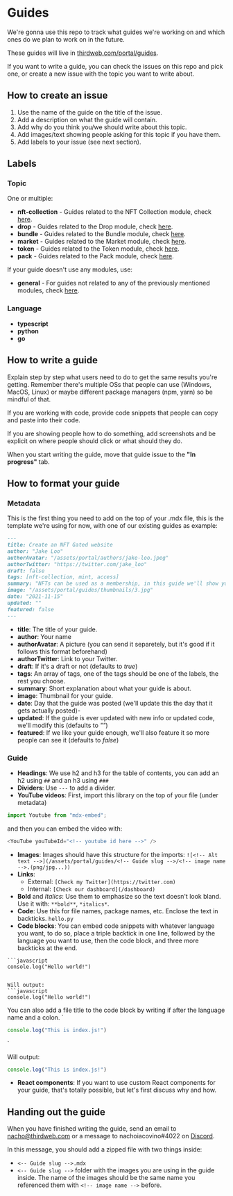 # Guides

We're gonna use this repo to track what guides we're working on and which ones do we plan to work on in the future.

These guides will live in [thirdweb.com/portal/guides](https://thirdweb.com/portal/guides).

If you want to write a guide, you can check the issues on this repo and pick one, or create a new issue with the topic you want to write about.

## How to create an issue

1. Use the name of the guide on the title of the issue.
2. Add a description on what the guide will contain.
3. Add why do you think you/we should write about this topic.
4. Add images/text showing people asking for this topic if you have them.
5. Add labels to your issue (see next section).

## Labels

### Topic
One or multiple:
- **nft-collection** - Guides related to the NFT Collection module, check [here](https://thirdweb.com/portal/guides/nft-collection).
- **drop** - Guides related to the Drop module, check [here](https://thirdweb.com/portal/guides/drop).
- **bundle** - Guides related to the Bundle module, check [here](https://thirdweb.com/portal/guides/bundle).
- **market** - Guides related to the Market module, check [here](https://thirdweb.com/portal/guides/market).
- **token** - Guides related to the Token module, check [here](https://thirdweb.com/portal/guides/token).
- **pack** - Guides related to the Pack module, check [here](https://thirdweb.com/portal/guides/pack).

If your guide doesn't use any modules, use:
- **general** - For guides not related to any of the previously mentioned modules, check [here](https://thirdweb.com/portal/guides/general).

### Language
- **typescript**
- **python**
- **go**

## How to write a guide

Explain step by step what users need to do to get the same results you're getting. Remember there's multiple OSs that people can use (Windows, MacOS, Linux) or maybe different package managers (npm, yarn) so be mindful of that.

If you are working with code, provide code snippets that people can copy and paste into their code.

If you are showing people how to do something, add screenshots and be explicit on where people should click or what should they do.

When you start writing the guide, move that guide issue to the **"In progress"** tab.

## How to format your guide

### Metadata

This is the first thing you need to add on the top of your .mdx file, this is the template we're using for now, with one of our existing guides as example:

```md
---
title: Create an NFT Gated website
author: "Jake Loo"
authorAvatar: "/assets/portal/authors/jake-loo.jpeg"
authorTwitter: "https://twitter.com/jake_loo"
draft: false
tags: [nft-collection, mint, access]
summary: "NFTs can be used as a membership, in this guide we'll show you how to setup a website that restricts content based on owning your NFT."
image: "/assets/portal/guides/thumbnails/3.jpg"
date: "2021-11-15"
updated: ""
featured: false
---
```

- **title**: The title of your guide.
- **author**: Your name
- **authorAvatar**: A picture (you can send it separetely, but it's good if it follows this format beforehand)
- **authorTwitter**: Link to your Twitter.
- **draft**: If it's a draft or not (defaults to *true*)
- **tags**: An array of tags, one of the tags should be one of the labels, the rest you choose.
- **summary**: Short explanation about what your guide is about.
- **image**: Thumbnail for your guide.
- **date**: Day that the guide was posted (we'll update this the day that it gets actually posted)-
- **updated**: If the guide is ever updated with new info or updated code, we'll modify this (defaults to *""*)
- **featured**: If we like your guide enough, we'll also feature it so more people can see it (defaults to *false*)

### Guide

- **Headings**: We use h2 and h3 for the table of contents, you can add an h2 using `##` and an h3 using `###`
- **Dividers**: Use `---` to add a divider.
- **YouTube videos**: First, import this library on the top of your file (under metadata)
```js
import Youtube from "mdx-embed";
```

and then you can embed the video with:

```js
<YouTube youTubeId="<!-- youtube id here -->" />
```
- **Images**: Images should have this structure for the imports: `![<!-- Alt text -->](/assets/portal/guides/<!-- Guide slug -->/<!-- image name -->.(png/jpg...))`
- **Links**: 
  - External: `[Check my Twitter](https://twitter.com)`
  - Internal: `[Check our dashboard](/dashboard)`
- **Bold** and *Italics*: Use them to emphasize so the text doesn't look bland. Use it with: `**bold**`, `*italics*`.
- **Code**: Use this for file names, package names, etc. Enclose the text in backticks.  ``hello.py``
- **Code blocks**: You can embed code snippets with whatever language you want, to do so, place a triple backtick in one line, followed by the language you want to use, then the code block, and three more backticks at the end.

```
```javascript
console.log("Hello world!")
```
```

Will output:
```javascript
console.log("Hello world!")
```

You can also add a file title to the code block by writing if after the language name and a colon.
`
```javascript:index.js
console.log("This is index.js!")
```
`

Will output:
```javascript:index.js
console.log("This is index.js!")
```

- **React components**: If you want to use custom React components for your guide, that's totally possible, but let's first discuss why and how.

## Handing out the guide

When you have finished writing the guide, send an email to <nacho@thirdweb.com> or a message to nachoiacovino#4022 on [Discord](https://discord.com/invite/thirdweb).

In this message, you should add a zipped file with two things inside:
- `<-- Guide slug -->.mdx`
- `<-- Guide slug -->` folder with the images you are using in the guide inside. The name of the images should be the same name you referenced them with `<!-- image name -->` before.



